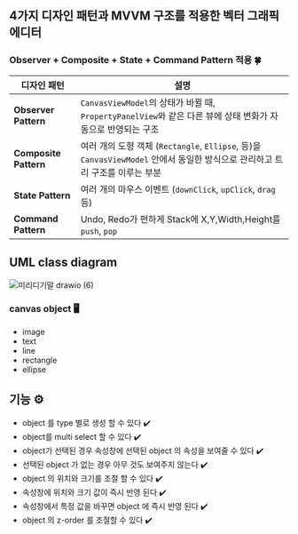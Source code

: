 ## 4가지 디자인 패턴과 MVVM 구조를 적용한 벡터 그래픽 에디터
### Observer + Composite + State + Command Pattern 적용 🍀

| 디자인 패턴      | 설명                                                                                                                                               |
|------------------------|--------------------------------------------------------------------------------------------------------------------------------------------------|
| **Observer Pattern**  | `CanvasViewModel`의 상태가 바뀔 때, `PropertyPanelView`와 같은 다른 뷰에 상태 변화가 자동으로 반영되는 구조                               |
| **Composite Pattern** | 여러 개의 도형 객체 (`Rectangle`, `Ellipse`, 등)을 `CanvasViewModel` 안에서 동일한 방식으로 관리하고 트리 구조를 이루는 부분              |
| **State Pattern** | 여러 개의 마우스 이벤트 (`downClick`, `upClick`, `drag`등)             |
| **Command Pattern** | Undo, Redo가 편하게 Stack에 X,Y,Width,Height를 `push`, `pop`              |

## UML class diagram
![미리디기말 drawio (6)](https://github.com/user-attachments/assets/893a7ae0-0e53-4ff3-920c-2b4ed1c63b18)

### canvas object 🖥️
- image
- text
- line
- rectangle
- ellipse

## 기능 ⚙️
- object 를 type 별로 생성 할 수 있다 ✔️
- object를 multi select 할 수 있다 ✔️
- object가 선택된 경우 속성창에 선택된 object 의 속성을 보여줄 수 있다 ✔️
- 선택된 object 가 없는 경우 아무 것도 보여주지 않는다 ✔️
- object 의 위치와 크기를 조절 할 수 있다 ✔️
- 속성창에 위치와 크기 값이 즉시 반영 된다 ✔️
- 속성창에서 특정 값을 바꾸면 object 에 즉시 반영 된다 ✔️
- object 의 z-order 를 조절할 수 있다 ✔️
